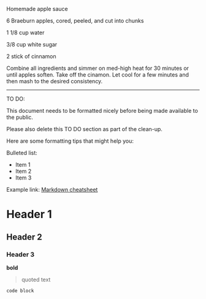 Homemade apple sauce

6 Braeburn apples, cored, peeled, and cut into chunks

1 1/8 cup water

3/8 cup white sugar

2 stick of cinnamon

Combine all ingredients and simmer on med-high heat for 30 minutes or until apples soften. Take off the cinamon. Let cool for a few minutes and then mash to the desired consistency.


---
TO DO:

This document needs to be formatted nicely before being made available to the public.

Please also delete this TO DO section as part of the clean-up.

Here are some formatting tips that might help you:

Bulleted list:

- Item 1
- Item 2
- Item 3

Example link: [Markdown cheatsheet](https://github.com/kaihj/octo-recipes/blob/master/markdown-cheatsheet.pdf)

# Header 1

## Header 2

### Header 3

**bold**

> quoted text

`code block`
